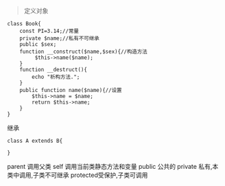 >定义对象

~~~
class Book{
	const PI=3.14;//常量
	private $name;//私有不可继承
	public $sex;
	function __construct($name,$sex){//构造方法
		 $this->name($name);
	}
    function __destruct(){
        echo "析构方法.";
    }
	public function name($name){//设置
		$this->name = $name;
		return $this->name;
	}
}
~~~
继承
~~~
class A extends B{

}
~~~
parent 调用父类
self 调用当前类静态方法和变量
public 公共的
private 私有,本类中调用,子类不可继承
protected受保护,子类可调用

